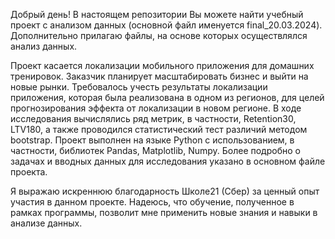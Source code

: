 Добрый день!
В настоящем репозитории Вы можете найти учебный проект с анализом данных (основной файл именуется final_20.03.2024). 
Дополнительно прилагаю файлы, на основе которых осуществлялся анализ данных.

Проект касается локализации мобильного приложения для домашних тренировок. Заказчик планирует масштабировать бизнес и выйти на новые рынки. 
Требовалось учесть результаты локализации приложения, которая была реализована в одном из регионов, для целей прогнозирования эффекта от локализации в новом регионе. 
В ходе исследования вычислялись ряд метрик, в частности, Retention30, LTV180, а также проводился статистический тест различий методом bootstrap. 
Проект выполнен на языке Python с использованием, в частности, библиотек Pandas, Matplotlib, Numpy. 
Более подробно о задачах и вводных данных для исследования указано в основном файле проекта.

Я выражаю искреннюю благодарность Школе21 (Сбер) за ценный опыт участия в данном проекте. Надеюсь, что обучение, полученное в рамках программы, позволит мне применить новые знания и навыки в анализе данных. 
